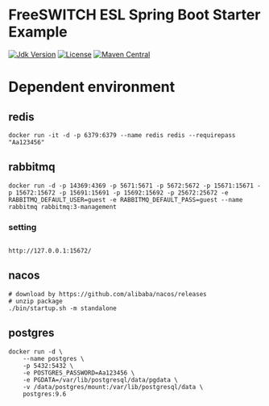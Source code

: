 # FreeSWITCH ESL Spring Boot Starter Example

[![Jdk Version](https://img.shields.io/badge/JDK-1.8-green.svg)](https://img.shields.io/badge/JDK-1.8-green.svg)
[![License](https://img.shields.io/badge/license-Apache%202-4EB1BA.svg)](https://www.apache.org/licenses/LICENSE-2.0.html)
[![Maven Central](https://maven-badges.herokuapp.com/maven-central/link.thingscloud/freeswitch-esl-spring-boot-starter-example/badge.svg)](https://maven-badges.herokuapp.com/maven-central/link.thingscloud/freeswitch-esl-spring-boot-starter-example/)


# Dependent environment

## redis
```shell
docker run -it -d -p 6379:6379 --name redis redis --requirepass "Aa123456"
```

## rabbitmq
```shell
docker run -d -p 14369:4369 -p 5671:5671 -p 5672:5672 -p 15671:15671 -p 15672:15672 -p 15691:15691 -p 15692:15692 -p 25672:25672 -e RABBITMQ_DEFAULT_USER=guest -e RABBITMQ_DEFAULT_PASS=guest --name rabbitmq rabbitmq:3-management 
```
### setting 
```shell

http://127.0.0.1:15672/

```

## nacos
```shell
# download by https://github.com/alibaba/nacos/releases
# unzip package
./bin/startup.sh -m standalone
```

## postgres
```shell
docker run -d \
    --name postgres \
    -p 5432:5432 \
    -e POSTGRES_PASSWORD=Aa123456 \
    -e PGDATA=/var/lib/postgresql/data/pgdata \
    -v /data/postgres/mount:/var/lib/postgresql/data \
    postgres:9.6
```
